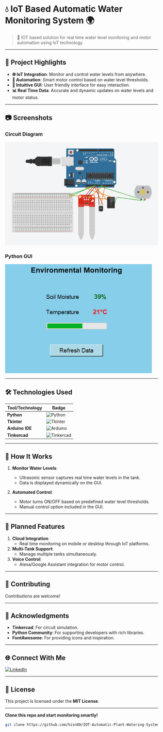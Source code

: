 # 💧 **IoT Based Automatic Water Monitoring System** 🌍  
> 🌟 IOT based solution for real time water level monitoring and motor automation using IoT technology.  

---

## 🚀 **Project Highlights**  
- **🌐 IoT Integration**: Monitor and control water levels from anywhere.  
- **🤖 Automation**: Smart motor control based on water level thresholds.  
- **🎨 Intuitive GUI**: User friendly interface for easy interaction.  
- **📊 Real Time Data**: Accurate and dynamic updates on water levels and motor status.  

---

## 📷 **Screenshots**  
### Circuit Diagram  
![Circuit Diagram](https://github.com/hisn00/IOT-Automatic-Plant-Watering-System/blob/main/Components.png?raw=true)  

### Python GUI  
![Python GUI](https://github.com/hisn00/IOT-Automatic-Plant-Watering-System/blob/main/Main%20GUI.png?raw=true)  

---

## 🛠️ **Technologies Used**  
| Tool/Technology       | Badge |  
|------------------------|-------|  
| **Python**            | ![Python](https://img.shields.io/badge/Python-3.9-blue) |  
| **Tkinter**           | ![Tkinter](https://img.shields.io/badge/Tkinter-3.9-green) |  
| **Arduino IDE**       | ![Arduino](https://img.shields.io/badge/Arduino-IDE-orange) |  
| **Tinkercad**         | ![Tinkercad](https://img.shields.io/badge/Tinkercad-Online-blue) |  

---

## 🌟 **How It Works**  
1. **Monitor Water Levels**:  
   - Ultrasonic sensor captures real time water levels in the tank.  
   - Data is displayed dynamically on the GUI.  

2. **Automated Control**:  
   - Motor turns ON/OFF based on predefined water level thresholds.  
   - Manual control option included in the GUI.  

---

## 🎉 **Planned Features**  
1. **Cloud Integration**:  
   - Real time monitoring on mobile or desktop through IoT platforms.  
2. **Multi-Tank Support**:  
   - Manage multiple tanks simultaneously.  
3. **Voice Control**:  
   - Alexa/Google Assistant integration for motor control.  

---

## 🤝 **Contributing**  
Contributions are welcome!

___

## 🏅 **Acknowledgments**  
- **Tinkercad**: For circuit simulation.  
- **Python Community**: For supporting developers with rich libraries.  
- **FontAwesome**: For providing icons and inspiration.  

---

## 🌐 **Connect With Me**  
[![LinkedIn](https://img.shields.io/badge/LinkedIn-Connect-blue?style=flat&logo=linkedin)](https://www.linkedin.com/in/hisnul-mohammed-903a1831b?utm_source=share&utm_campaign=share_via&utm_content=profile&utm_medium=android_app)  

---

## 📜 **License**  
This project is licensed under the **MIT License**.  

---


**Clone this repo and start monitoring smartly!**  
```bash
git clone https://github.com/hisn00/IOT-Automatic-Plant-Watering-System